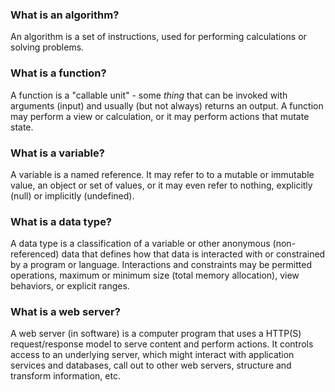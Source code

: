 ### What is an algorithm?

An algorithm is a set of instructions, used for performing calculations or solving problems.

### What is a function?

A function is a "callable unit" - some _thing_ that can be invoked with arguments (input) and usually (but not always) returns an output. A function may perform a view or calculation, or it may perform actions that mutate state.

### What is a variable?

A variable is a named reference. It may refer to to a mutable or immutable value, an object or set of values, or it may even refer to nothing, explicitly (null) or implicitly (undefined).

### What is a data type?

A data type is a classification of a variable or other anonymous (non-referenced) data that defines how that data is interacted with or constrained by a program or language. Interactions and constraints may be permitted operations, maximum or minimum size (total memory allocation), view behaviors, or explicit ranges. 

### What is a web server?

A web server (in software) is a computer program that uses a HTTP(S) request/response model to serve content and perform actions. It controls access to an underlying server, which might interact with application services and databases, call out to other web servers, structure and transform information, etc.